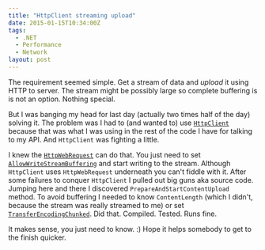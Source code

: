 ```yaml
---
title: "HttpClient streaming upload"
date: 2015-01-15T10:34:00Z
tags:
  - .NET
  - Performance
  - Network
layout: post
---
```

The requirement seemed simple. Get a stream of data and _upload_ it using HTTP to server. The stream might be possibly large so complete buffering is is not an option. Nothing special. 

But I was banging my head for last day (actually two times half of the day) solving it. The problem was I had to (and wanted to) use [`HttpClient`][1] because that was what I was using in the rest of the code I have for talking to my API. And `HttpClient` was fighting a little.

<!-- excerpt -->

I knew the [`HttpWebRequest`][2] can do that. You just need to set [`AllowWriteStreamBuffering`][3] and start writing to the stream. Although `HttpClient` uses `HttpWebRequest` underneath you can't fiddle with it. After some failures to conquer `HttpClient` I pulled out big guns aka source code. Jumping here and there I discovered `PrepareAndStartContentUpload` method. To avoid buffering I needed to know `ContentLength` (which I didn't, because the stream was really streamed to me) or set [`TransferEncodingChunked`][4]. Did that. Compiled. Tested. Runs fine.

It makes sense, you just need to know. :) Hope it helps somebody to get to the finish quicker.           

[1]: http://msdn.microsoft.com/en-us/library/system.net.http.httpclient%28v=vs.118%29.aspx
[2]: http://msdn.microsoft.com/en-us/library/System.Net.HttpWebRequest(v=vs.110).aspx
[3]: http://msdn.microsoft.com/en-us/library/system.net.httpwebrequest.allowwritestreambuffering(v=vs.110).aspx
[4]: http://msdn.microsoft.com/en-us/library/system.net.http.headers.httprequestheaders%28v=vs.118%29.aspx
